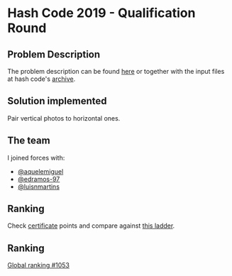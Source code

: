 # Hash Code 2019 - Qualification Round

## Problem Description

The problem description can be found [here](https://storage.googleapis.com/coding-competitions.appspot.com/HC/2019/hashcode2019_qualification_task.pdf) or together with the input files at hash code's [archive](https://codingcompetitions.withgoogle.com/hashcode/archive).

## Solution implemented

Pair vertical photos to horizontal ones.

## The team

I joined forces with:
- [@aquelemiguel](https://github.com/aquelemiguel)
- [@edramos-97](https://github.com/edramos-97)
- [@luisnmartins](https://github.com/luisnmartins)

## Ranking

Check [certificate](./certificate.pdf) points and compare against [this ladder](https://codingcompetitions.withgoogle.com/hashcode/archive/2019).

## Ranking

[Global ranking #1053](https://codingcompetitions.withgoogle.com/hashcode/archive/2019)
